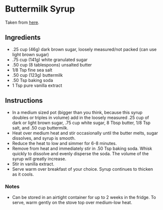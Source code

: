 # Buttermilk Syrup

Taken from [here](https://www.chelseasmessyapron.com/buttermilk-syrup/#wprm-recipe-container-65098).

## Ingredients

- .25 cup (46g) dark brown sugar, loosely measured/not packed (can use light brown sugar)
- .75 cup (141g) white granulated sugar
- .50 cup (8 tablespoons) unsalted butter
- 1/8 Tsp fine sea salt
- .50 cup (123g) buttermilk
- .50 Tsp baking soda
- 1 Tsp pure vanilla extract

## Instructions

- In a medium sized pot (bigger than you think, because this syrup doubles or triples in volume) add in the loosely measured .25 cup of dark or light brown sugar, .75 cup white sugar, 8 Tbsp butter, 1/8 Tsp salt, and .50 cup buttermilk.
- Heat over medium heat and stir occasionally until the butter melts, sugar dissolves, and syrup is smooth.
- Reduce the heat to low and simmer for 6-8 minutes.
- Remove from heat and immediately stir in .50 Tsp baking soda. Whisk quickly to dissolve and evenly disperse the soda. The volume of the syrup will greatly increase.
- Stir in vanilla extract.
- Serve warm over breakfast of your choice. Syrup continues to thicken as it cools.


### Notes

- Can be stored in an airtight container for up to 2 weeks in the fridge. To serve, warm gently on the stove top over medium-low heat.
